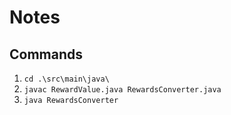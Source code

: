 # Notes

## Commands

1. `cd .\src\main\java\`
2. `javac RewardValue.java RewardsConverter.java`
3. `java RewardsConverter`